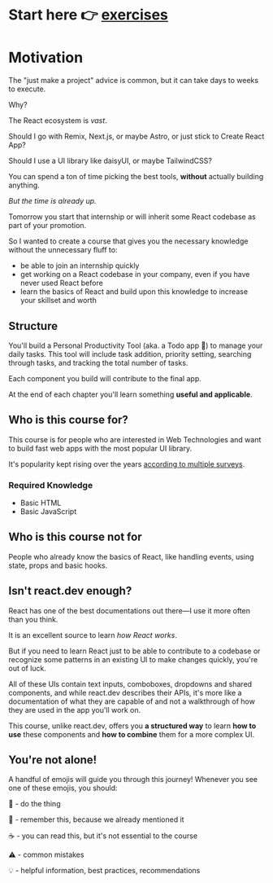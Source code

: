 # Start here 👉 [exercises](exercises)

# Motivation

The "just make a project" advice is common, but it can take days to weeks to execute.

Why?

The React ecosystem is *vast*.

Should I go with Remix, Next.js, or maybe Astro, or just stick to Create React App?

Should I use a UI library like daisyUI, or maybe TailwindCSS?

You can spend a ton of time picking the best tools, **without** actually building anything.

*But the time is already up.*

Tomorrow you start that internship or will inherit some React codebase as part of your promotion.

So I wanted to create a course that gives you the necessary knowledge without the unnecessary fluff to:
 - be able to join an internship quickly
 - get working on a React codebase in your company, even if you have never used React before
 - learn the basics of React and build upon this knowledge to increase your skillset and worth

## Structure

You'll build a Personal Productivity Tool (aka. a Todo app 🥁) to manage your daily tasks. This tool will include task addition, priority setting, searching through tasks, and tracking the total number of tasks.

Each component you build will contribute to the final app.

At the end of each chapter you'll learn something **useful and applicable**.

## Who is this course for?

This course is for people who are interested in Web Technologies and want to build fast web apps with the most popular UI library.

It's popularity kept rising over the years [according to multiple surveys](https://gist.github.com/tkrotoff/b1caa4c3a185629299ec234d2314e190).

### Required Knowledge
 - Basic HTML
 - Basic JavaScript

## Who is this course not for

People who already know the basics of React, like handling events, using state, props and basic hooks.

## Isn't react.dev enough?

React has one of the best documentations out there—I use it more often than you think.

It is an excellent source to learn *how React works*.

But if you need to learn React just to be able to contribute to a codebase or recognize some patterns in an existing UI to make changes quickly, you're out of luck.

All of these UIs contain text inputs, comboboxes, dropdowns and shared components, and while react.dev describes their APIs, it's more like a documentation of what they are capable of and not a walkthrough of how they are used in the app you'll work on.

This course, unlike react.dev, offers you **a structured way** to learn **how to use** these components and **how to combine** them for a more complex UI.

## You're not alone!

A handful of emojis will guide you through this journey! Whenever you see one of these emojis, you should:

👷 - do the thing

💭 - remember this, because we already mentioned it

☕️ - you can read this, but it's not essential to the course

⚠️ - common mistakes

💡 - helpful information, best practices, recommendations